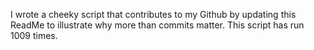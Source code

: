 I wrote a cheeky script that contributes to my Github by updating this ReadMe to illustrate why more than commits matter. This script has run 1009 times.